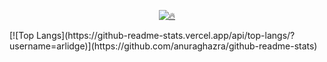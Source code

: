 <p align="center">
	<a href="https://github.com/DenverCoder1/github-readme-streak-stats">
		<img title="🔥 "  src="https://github-readme-streak-stats.herokuapp.com/?user=arlidge&theme=monokai-metallian&hide_border=true"/></a>

</p>
[![Top Langs](https://github-readme-stats.vercel.app/api/top-langs/?username=arlidge)](https://github.com/anuraghazra/github-readme-stats)

